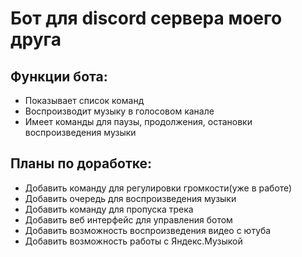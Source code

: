 # Бот для discord сервера моего друга

## Функции бота:
 - Показывает список команд
 - Воспроизводит музыку в голосовом канале
 - Имеет команды для паузы, продолжения, остановки воспроизведения музыки

## Планы по доработке:
 - Добавить команду для регулировки громкости(уже в работе)
 - Добавить очередь для воспроизведения музыки
 - Добавить команду для пропуска трека
 - Добавить веб интерфейс для управления ботом
 - Добавить возможность воспроизведения видео с ютуба
 - Добавить возможность работы с Яндекс.Музыкой